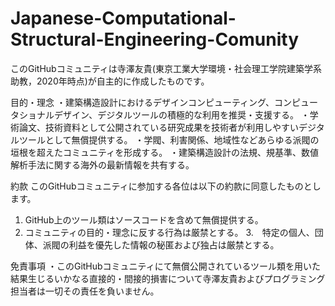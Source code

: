 # Japanese-Computational-Structural-Engineering-Comunity
このGitHubコミュニティは寺澤友貴(東京工業大学環境・社会理工学院建築学系助教，2020年時点)が自主的に作成したものです。

目的・理念
  ・建築構造設計におけるデザインコンピューティング、コンピュータショナルデザイン、デジタルツールの積極的な利用を推奨・支援する。
  ・学術論文、技術資料として公開されている研究成果を技術者が利用しやすいデジタルツールとして無償提供する。
  ・学閥、利害関係、地域性などあらゆる派閥の垣根を超えたコミュニティを形成する。
  ・建築構造設計の法規、規基準、数値解析手法に関する海外の最新情報を共有する。
  
約款
このGitHubコミュニティに参加する各位は以下の約款に同意したものとします。
  1.  GitHub上のツール類はソースコードを含めて無償提供する。
  2.  コミュニティの目的・理念に反する行為は厳禁とする。
  3.　特定の個人、団体、派閥の利益を優先した情報の秘匿および独占は厳禁とする。
  
免責事項
  ・このGitHubコミュニティにて無償公開されているツール類を用いた結果生じるいかなる直接的・間接的損害について寺澤友貴およびプログラミング担当者は一切その責任を負いません。
